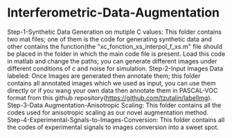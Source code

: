 # Interferometric-Data-Augmentation
Step-1-Synthetic Data Generation on mutiple C values: This folder contains two mat files; one of them is the code for generating synthetic data and other contains the function(the "xc_fonction_xs_interpol_f_xs.m" file should be placed in the folder in which the main code file is present. Load this code in matlab and change the paths; you can generate different images under different conditions of c and noise for simulation.
Step-2-Input Images Data labeled: Once Images are generated then annotate them; this folder contains all annotated images which we used as input, you can use them directly or if you wang your own data then annotate them in PASCAL-VOC format from this github repository(https://github.com/tzutalin/labelImg).
Step-3-Data Augmentation-Anisotropic Scaling: This folder contains all the codes used for anisotropic scaling as our novel augmentation method.
Step-4-Experimental-Sgnals-to-Images-Conversion: This folder contains all the codes of experimental signals to images conversion into a sweet spot.
